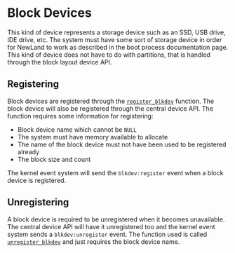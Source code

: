 # Block Devices

This kind of device represents a storage device such as an SSD, USB drive,
IDE drive, etc. The system must have some sort of storage device in order
for NewLand to work as described in the boot process documentation page.
This kind of device does not have to do with partitions, that is handled
through the block layout device API.

## Registering

Block devices are registered through the [`register_blkdev`][register_blkdev]
function. The block device will also be registered through the central device
API. The function requires some information for registering:

* Block device name which cannot be `NULL`
* The system must have memory available to allocate
* The name of the block device must not have been used to be registered already
* The block size and count

The kernel event system will send the `blkdev:register` event
when a block device is registered.

## Unregistering

A block device is required to be unregistered when it
becomes unavailable. The central device API will have it unregistered too and
the kernel event system sends a `blkdev:unregister` event. The function used is
called [`unregister_blkdev`][unregister_blkdev] and just requires the block device
name.

[register_blkdev]: https://github.com/RossComputerGuy/stardustos/blob/master/newland/src/dev/block.c#L89
[unregister_blkdev]: https://github.com/RossComputerGuy/stardustos/blob/master/newland/src/dev/block.c#L108